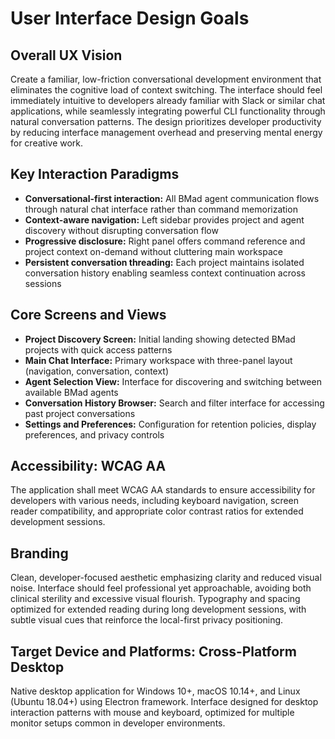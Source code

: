 # User Interface Design Goals

## Overall UX Vision
Create a familiar, low-friction conversational development environment that eliminates the cognitive load of context switching. The interface should feel immediately intuitive to developers already familiar with Slack or similar chat applications, while seamlessly integrating powerful CLI functionality through natural conversation patterns. The design prioritizes developer productivity by reducing interface management overhead and preserving mental energy for creative work.

## Key Interaction Paradigms
- **Conversational-first interaction:** All BMad agent communication flows through natural chat interface rather than command memorization
- **Context-aware navigation:** Left sidebar provides project and agent discovery without disrupting conversation flow
- **Progressive disclosure:** Right panel offers command reference and project context on-demand without cluttering main workspace
- **Persistent conversation threading:** Each project maintains isolated conversation history enabling seamless context continuation across sessions

## Core Screens and Views
- **Project Discovery Screen:** Initial landing showing detected BMad projects with quick access patterns
- **Main Chat Interface:** Primary workspace with three-panel layout (navigation, conversation, context)
- **Agent Selection View:** Interface for discovering and switching between available BMad agents
- **Conversation History Browser:** Search and filter interface for accessing past project conversations
- **Settings and Preferences:** Configuration for retention policies, display preferences, and privacy controls

## Accessibility: WCAG AA
The application shall meet WCAG AA standards to ensure accessibility for developers with various needs, including keyboard navigation, screen reader compatibility, and appropriate color contrast ratios for extended development sessions.

## Branding
Clean, developer-focused aesthetic emphasizing clarity and reduced visual noise. Interface should feel professional yet approachable, avoiding both clinical sterility and excessive visual flourish. Typography and spacing optimized for extended reading during long development sessions, with subtle visual cues that reinforce the local-first privacy positioning.

## Target Device and Platforms: Cross-Platform Desktop
Native desktop application for Windows 10+, macOS 10.14+, and Linux (Ubuntu 18.04+) using Electron framework. Interface designed for desktop interaction patterns with mouse and keyboard, optimized for multiple monitor setups common in developer environments.

